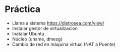 # Práctica

- Llama a sistema https://distrosea.com/view/
- Instalar gestor de virtualización
- Inatalar Ubuntu
- Núcleo (uname, dmesg)
- Cambio de red en máquina virtual (NAT a Puente)
